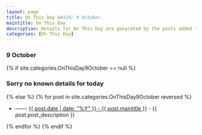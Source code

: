 ```yaml
---
layout: page
title: On This Day &#124; 9 October
maintitle: On This Day
description: Details for On This Day are genarated by the posts added to the website so the content is subject to changes/updates over time.
categories: [On This Day]
---
```


<h3>9 October</h3>

{% if site.categories.OnThisDay9October == null %}
  <h3>Sorry no known details for today</h3>
{% else %}
{% for post in site.categories.OnThisDay9October reversed %}
<ul>
<li> ——: <a href="{{ post.url }}">{{ post.date | date: "%Y" }} - {{ post.maintitle }}</a> - {{ post.post_description }}</li>
</ul>

{% endfor %}
{% endif %}
